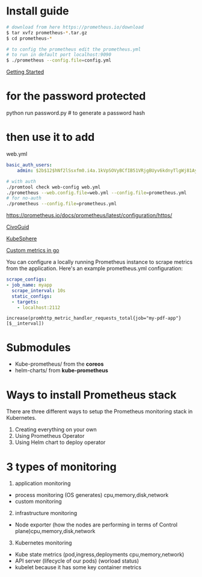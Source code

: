 # Install guide
```bash
# download from here https://prometheus.io/download
$ tar xvfz prometheus-*.tar.gz
$ cd prometheus-*

# to config the prometheus edit the prometheus.yml
# to run in default port localhost:9090
$ ./prometheus --config.file=config.yml
```

[Getting Started](https://prometheus.io/docs/prometheus/latest/getting_started/)

# for the password protected

python run password.py # to generate a password hash
# then use it to add
web.yml
```yaml
basic_auth_users:
    admin: $2b$12$hNf2lSsxfm0.i4a.1kVpSOVyBCfIB51VRjgBUyv6kdnyTlgWj81Ay
```
```sh
# with auth
./promtool check web-config web.yml
./prometheus --web.config.file=web.yml --config.file=prometheus.yml
# for no-auth
./prometheus --config.file=prometheus.yml
```
https://prometheus.io/docs/prometheus/latest/configuration/https/

[CivoGuid](https://www.civo.com/learn/kubernetes-monitoring-with-prometheus-and-grafana?utm_content=buffer6db09&utm_medium=organic-twitter&utm_source=twitter&utm_campaign=civo-buffer)

[KubeSphere](https://docs.google.com/presentation/d/1Z7FtqKsZJEoTrN1Lpnm5SkC5bNKl4jUyGSi4PLA4MU8/edit#slide=id.g106ddafd2d0_2_248)


[Custom metrics in go](https://prometheus.io/docs/guides/go-application/)

You can configure a locally running Prometheus instance to scrape metrics from the application. Here's an example prometheus.yml configuration:
```yaml
scrape_configs:
- job_name: myapp
  scrape_interval: 10s
  static_configs:
  - targets:
    - localhost:2112
```


```promql
increase(promhttp_metric_handler_requests_total{job="my-pdf-app"}[$__interval])
```

# Submodules
* Kube-prometheus/ from the **coreos**
* helm-charts/ from **kube-prometheus**

# Ways to install Prometheus stack
There are three different ways to setup the Prometheus monitoring stack in Kubernetes.
1. Creating everything on your own
2. Using Prometheus Operator
3. Using Helm chart to deploy operator

# 3 types of monitoring
1. application monitoring
  - process monitoring (OS generates) cpu,memory,disk,network 
  - custom monitoring 
2. infrastructure monitoring
  - Node exporter (how the nodes are performing in terms of Control plane)cpu,memory,disk,network
3. Kubernetes monitoring
  - Kube state metrics (pod,ingress,deployments cpu,memory,network)
  - API server (lifecycle of our pods) (worload status)
  - kubelet because it has some key container metrics
